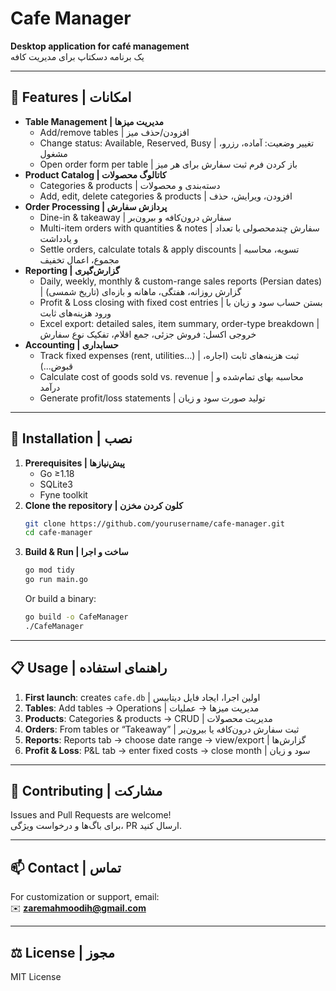 # Cafe Manager

**Desktop application for café management**  
یک برنامه دسکتاپ برای مدیریت کافه

---

## 🌟 Features | امکانات  
- **Table Management | مدیریت میزها**  
  - Add/remove tables | افزودن/حذف میز  
  - Change status: Available, Reserved, Busy | تغییر وضعیت: آماده، رزرو، مشغول  
  - Open order form per table | باز کردن فرم ثبت سفارش برای هر میز  
- **Product Catalog | کاتالوگ محصولات**  
  - Categories & products | دسته‌بندی و محصولات  
  - Add, edit, delete categories & products | افزودن، ویرایش، حذف  
- **Order Processing | پردازش سفارش**  
  - Dine-in & takeaway | سفارش درون‌کافه و بیرون‌بر  
  - Multi-item orders with quantities & notes | سفارش چندمحصولی با تعداد و یادداشت  
  - Settle orders, calculate totals & apply discounts | تسویه، محاسبه مجموع، اعمال تخفیف  
- **Reporting | گزارش‌گیری**  
  - Daily, weekly, monthly & custom-range sales reports (Persian dates) | گزارش روزانه، هفتگی، ماهانه و بازه‌ای (تاریخ شمسی)  
  - Profit & Loss closing with fixed cost entries | بستن حساب سود و زیان با ورود هزینه‌های ثابت  
  - Excel export: detailed sales, item summary, order-type breakdown | خروجی اکسل: فروش جزئی، جمع اقلام، تفکیک نوع سفارش  
- **Accounting | حسابداری**  
  - Track fixed expenses (rent, utilities…) | ثبت هزینه‌های ثابت (اجاره، قبوض...)  
  - Calculate cost of goods sold vs. revenue | محاسبه بهای تمام‌شده و درآمد  
  - Generate profit/loss statements | تولید صورت سود و زیان  

---

## 🚀 Installation | نصب  
1. **Prerequisites | پیش‌نیازها**  
   - Go ≥1.18  
   - SQLite3  
   - Fyne toolkit  
2. **Clone the repository | کلون کردن مخزن**  
   ```bash
   git clone https://github.com/yourusername/cafe-manager.git
   cd cafe-manager
   ```  
3. **Build & Run | ساخت و اجرا**  
   ```bash
   go mod tidy
   go run main.go
   ```  
   Or build a binary:  
   ```bash
   go build -o CafeManager
   ./CafeManager
   ```  

---

## 📋 Usage | راهنمای استفاده  
1. **First launch**: creates `cafe.db` | اولین اجرا، ایجاد فایل دیتابیس  
2. **Tables**: Add tables → Operations | مدیریت میزها → عملیات  
3. **Products**: Categories & products → CRUD | مدیریت محصولات  
4. **Orders**: From tables or “Takeaway” | ثبت سفارش درون‌کافه یا بیرون‌بر  
5. **Reports**: Reports tab → choose date range → view/export | گزارش‌ها  
6. **Profit & Loss**: P&L tab → enter fixed costs → close month | سود و زیان  

---

## 🤝 Contributing | مشارکت  
Issues and Pull Requests are welcome!  
برای باگ‌ها و درخواست ویژگی، PR ارسال کنید.

---

## 📫 Contact | تماس  
For customization or support, email:  
✉️ **zaremahmoodih@gmail.com**

---

## ⚖️ License | مجوز  
MIT License  
